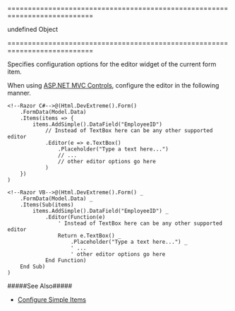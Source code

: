 ===========================================================================
<!--default-->undefined<!--/default-->
<!--type-->Object<!--/type-->
===========================================================================

<!--shortDescription-->
Specifies configuration options for the editor widget of the current form item.
<!--/shortDescription-->

<!--fullDescription-->
When using [ASP.NET MVC Controls](/Documentation/Guide/ASP.NET_MVC_Controls/Fundamentals/), configure the editor in the following manner.

    <!--Razor C#-->@(Html.DevExtreme().Form()
        .FormData(Model.Data)
        .Items(items => {
            items.AddSimple().DataField("EmployeeID")
                // Instead of TextBox here can be any other supported editor
                .Editor(e => e.TextBox()
                    .Placeholder("Type a text here...")
                    // ...
                    // other editor options go here
                )
        })
    )

    <!--Razor VB-->@(Html.DevExtreme().Form() _
        .FormData(Model.Data) _
        .Items(Sub(items)
            items.AddSimple().DataField("EmployeeID") _
                .Editor(Function(e)
                    ' Instead of TextBox here can be any other supported editor
                    Return e.TextBox() _
                        .Placeholder("Type a text here...") _
                        ' ...
                        ' other editor options go here
                End Function)
        End Sub)
    )

#####See Also#####
- [Configure Simple Items](/Documentation/Guide/Widgets/Form/Configure_Simple_Items/)
<!--/fullDescription-->